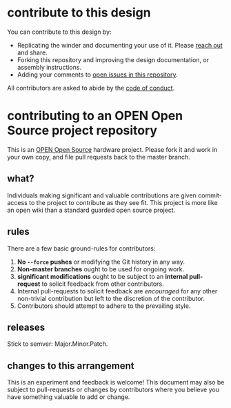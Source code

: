 # contribute to this design

You can contribute to this design by:

* Replicating the winder and documenting your use of it. Please [reach out](http://headfullofair.com/contact) and share.
* Forking this repository and improving the design documentation, or assembly instructions.
* Adding your comments to [open issues in this repository](/issues).

All contributors are asked to abide by the [code of conduct](codeofconduct.md).

# contributing to an OPEN Open Source project repository

This is an [OPEN Open Source](http://openopensource.org/) hardware project. Please fork it and work in your own copy, and file pull requests back to the master branch. 


## what?

Individuals making significant and valuable contributions are given commit-access to the project to contribute as they see fit. This project is more like an open wiki than a standard guarded open source project.

## rules

There are a few basic ground-rules for contributors:

1. **No `--force` pushes** or modifying the Git history in any way.
1. **Non-master branches** ought to be used for ongoing work.
1. **significant modifications** ought to be subject to an **internal pull-request** to solicit feedback from other contributors.
1. Internal pull-requests to solicit feedback are *encouraged* for any other non-trivial contribution but left to the discretion of the contributor.
1. Contributors should attempt to adhere to the prevailing style.

## releases

Stick to semver: Major.Minor.Patch.

## changes to this arrangement

This is an experiment and feedback is welcome! This document may also be subject to pull-requests or changes by contributors where you believe you have something valuable to add or change.
